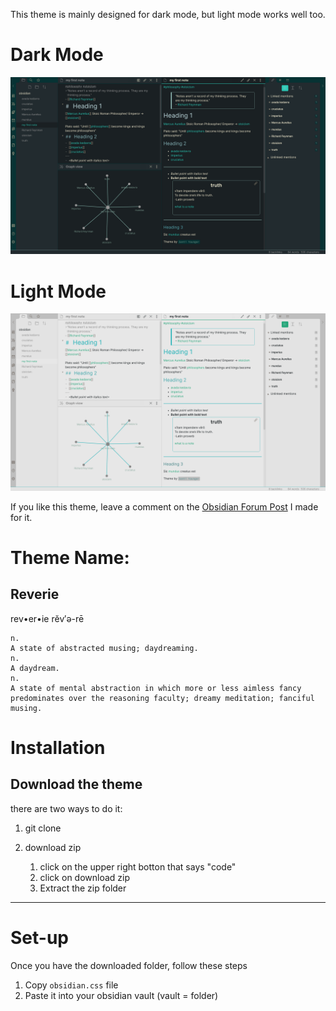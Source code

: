This theme is mainly designed for dark mode, but light mode works well too.

# Dark Mode
![dark](img/reverie-2020-09-14-dark.png)

# Light Mode
![dark](img/reverie-2020-09-14-light.png)


If you like this theme, leave a comment on the [Obsidian Forum Post](https://forum.obsidian.md/t/theme-reverie-dark-light/6770) I made for it.

# Theme Name:
 ## Reverie 
 rev•er•ie rĕv′ə-rē

    n.
    A state of abstracted musing; daydreaming.
    n.
    A daydream.
    n.
    A state of mental abstraction in which more or less aimless fancy predominates over the reasoning faculty; dreamy meditation; fanciful musing.
    
# Installation

## Download the theme

there are two ways to do it:

1. git clone

3. download zip 
	1. click on the upper right botton that says "code"
	2. click on download zip
	3. Extract the zip folder


---
# Set-up

Once you have the downloaded folder, follow these steps

1. Copy `obsidian.css` file
2. Paste it into your obsidian vault (vault = folder)



